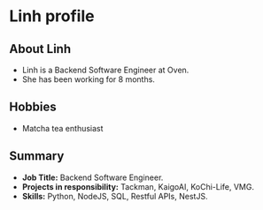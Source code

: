 
# Linh profile

## About Linh
- Linh is a Backend Software Engineer at Oven.
- She has been working for 8 months.

## Hobbies
- Matcha tea enthusiast


## Summary
- **Job Title:** Backend Software Engineer.
- **Projects in responsibility:** Tackman, KaigoAI, KoChi-Life, VMG.
- **Skills:** Python, NodeJS, SQL, Restful APIs, NestJS.

